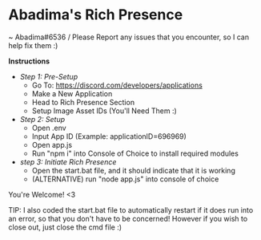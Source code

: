 # Abadima's Rich Presence

~ Abadima#6536 / Please Report any issues that you encounter, so I can help fix them :)

**Instructions**

- *Step 1: Pre-Setup*
     - Go To: https://discord.com/developers/applications
     - Make a New Application
     - Head to Rich Presence Section
     - Setup Image Asset IDs (You'll Need Them :)
- *Step 2: Setup*
     - Open .env
     - Input App ID (Example: applicationID=696969)
     - Open app.js
     - Run "npm i" into Console of Choice to install required modules
- *step 3: Initiate Rich Presence*
     - Open the start.bat file, and it should indicate that it is working
     - (ALTERNATIVE) run "node app.js" into console of choice

You're Welcome! <3

TIP: I also coded the start.bat file to automatically restart if it does run into an error, so that you don't have to be concerned! However if you wish to close out, just close the cmd file :)
